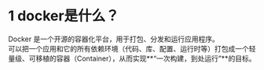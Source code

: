 # 1 docker是什么？<br>
Docker 是一个开源的容器化平台，用于打包、分发和运行应用程序。<br>
可以把一个应用和它的所有依赖环境（代码、库、配置、运行时等）打包成一个轻量级、可移植的容器（Container），从而实现**“一次构建，到处运行”**的目标。

